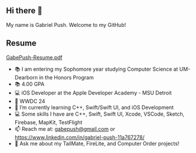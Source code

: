 ## Hi there 👋

My name is Gabriel Push. Welcome to my GitHub!

## Resume
[GabePush-Resume.pdf](https://github.com/gabe-push/gabe-push/files/15163707/GabePush-Resume.pdf)

- 📚 I am entering my Sophomore year studying Computer Science at UM-Dearborn in the Honors Program
- 📚 4.00 GPA
- 💻 iOS Developer at the Apple Developer Academy - MSU Detroit
-    WWDC 24
- 🌱 I’m currently learning C++, Swift/Swift UI, and iOS Development
- 💻 Some skills I have are C++, Swift, Swift UI, Xcode, VSCode, Sketch, Firebase, MapKit, TestFlight
- 📫 Reach me at: gabepush@gmail.com or https://www.linkedin.com/in/gabriel-push-11a767278/
- 💬 Ask me about my TailMate, FireLite, and Computer Order projects!


  
<!--
**gabe-push/gabe-push** is a ✨ _special_ ✨ repository because its `README.md` (this file) appears on your GitHub profile.

Here are some ideas to get you started:

- 🔭 I’m currently working on ...
- 🌱 I’m currently learning ...
- 👯 I’m looking to collaborate on ...
- 🤔 I’m looking for help with ...
- 💬 Ask me about ...
- 📫 How to reach me: ...
- 😄 Pronouns: ...
- ⚡ Fun fact: ...
-->
